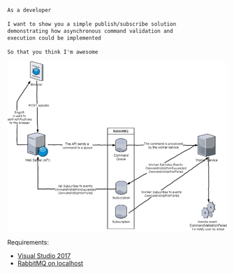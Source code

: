 ```gherkin
As a developer

I want to show you a simple publish/subscribe solution 
demonstrating how asynchronous command validation and 
execution could be implemented

So that you think I'm awesome
```


![](PoC.png)


Requirements:
* [Visual Studio 2017](https://visualstudio.microsoft.com/downloads/)
* [RabbitMQ on localhost](https://www.rabbitmq.com/download.html)

